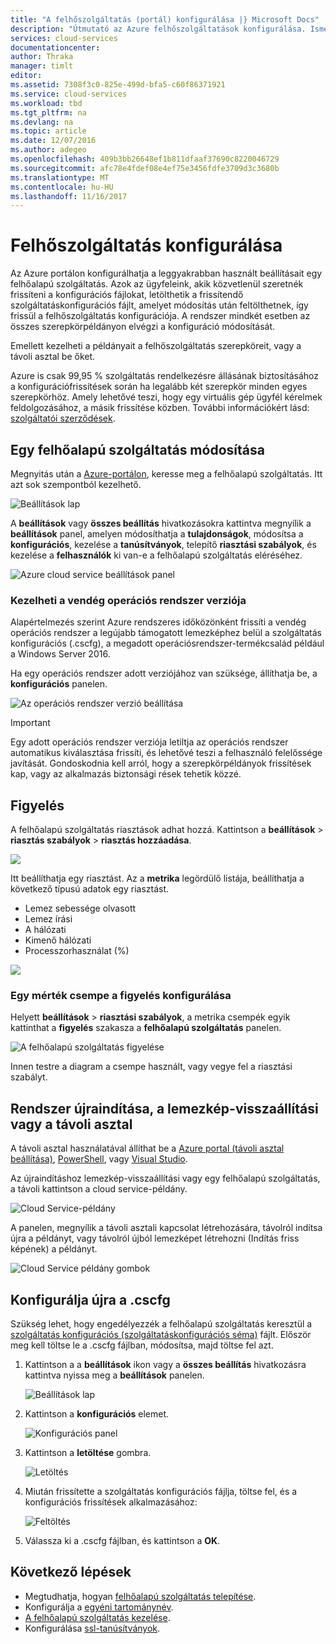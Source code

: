 ```yaml
---
title: "A felhőszolgáltatás (portál) konfigurálása |} Microsoft Docs"
description: "Útmutató az Azure felhőszolgáltatások konfigurálása. Ismerje meg, a felhőalapú szolgáltatás konfigurációja frissítése, és konfigurálja a távelérést a szerepkörpéldányok. Ezekben a példákban az Azure-portálon."
services: cloud-services
documentationcenter: 
author: Thraka
manager: timlt
editor: 
ms.assetid: 7308f3c0-825e-499d-bfa5-c60f86371921
ms.service: cloud-services
ms.workload: tbd
ms.tgt_pltfrm: na
ms.devlang: na
ms.topic: article
ms.date: 12/07/2016
ms.author: adegeo
ms.openlocfilehash: 409b3bb26648ef1b811dfaaf37690c8220046729
ms.sourcegitcommit: afc78e4fdef08e4ef75e3456fdfe3709d3c3680b
ms.translationtype: MT
ms.contentlocale: hu-HU
ms.lasthandoff: 11/16/2017
---
```

# <a name="how-to-configure-cloud-services"></a>Felhőszolgáltatás konfigurálása
Az Azure portálon konfigurálhatja a leggyakrabban használt beállításait egy felhőalapú szolgáltatás. Azok az ügyfeleink, akik közvetlenül szeretnék frissíteni a konfigurációs fájlokat, letölthetik a frissítendő szolgáltatáskonfigurációs fájlt, amelyet módosítás után feltölthetnek, így frissül a felhőszolgáltatás konfigurációja. A rendszer mindkét esetben az összes szerepkörpéldányon elvégzi a konfiguráció módosítását.

Emellett kezelheti a példányait a felhőszolgáltatás szerepköreit, vagy a távoli asztal be őket.

Azure is csak 99,95 % szolgáltatás rendelkezésre állásának biztosításához a konfigurációfrissítések során ha legalább két szerepkör minden egyes szerepkörhöz. Amely lehetővé teszi, hogy egy virtuális gép ügyfél kérelmek feldolgozásához, a másik frissítése közben. További információkért lásd: [szolgáltatói szerződések](https://azure.microsoft.com/support/legal/sla/).

## <a name="change-a-cloud-service"></a>Egy felhőalapú szolgáltatás módosítása
Megnyitás után a [Azure-portálon](https://portal.azure.com/), keresse meg a felhőalapú szolgáltatás. Itt azt sok szempontból kezelhető.

![Beállítások lap](./media/cloud-services-how-to-configure-portal/cloud-service.png)

A **beállítások** vagy **összes beállítás** hivatkozásokra kattintva megnyílik a **beállítások** panel, amelyen módosíthatja a **tulajdonságok**, módosítsa a **konfigurációs**, kezelése a **tanúsítványok**, telepítő **riasztási szabályok**, és kezelése a **felhasználók** ki van-e a felhőalapú szolgáltatás eléréséhez.

![Azure cloud service beállítások panel](./media/cloud-services-how-to-configure-portal/cs-settings-blade.png)

### <a name="manage-guest-os-version"></a>Kezelheti a vendég operációs rendszer verziója

Alapértelmezés szerint Azure rendszeres időközönként frissíti a vendég operációs rendszer a legújabb támogatott lemezképhez belül a szolgáltatás konfigurációs (.cscfg), a megadott operációsrendszer-termékcsalád például a Windows Server 2016.

Ha egy operációs rendszer adott verziójához van szüksége, állíthatja be, a **konfigurációs** panelen.

![Az operációs rendszer verzió beállítása](./media/cloud-services-how-to-configure-portal/cs-settings-config-guestosversion.png)


>[!IMPORTANT]
> Egy adott operációs rendszer verziója letiltja az operációs rendszer automatikus kiválasztása frissíti, és lehetővé teszi a felhasználó felelőssége javítását. Gondoskodnia kell arról, hogy a szerepkörpéldányok frissítések kap, vagy az alkalmazás biztonsági rések tehetik közzé.

## <a name="monitoring"></a>Figyelés
A felhőalapú szolgáltatás riasztások adhat hozzá. Kattintson a **beállítások** > **riasztás szabályok** > **riasztás hozzáadása**.

![](./media/cloud-services-how-to-configure-portal/cs-alerts.png)

Itt beállíthatja egy riasztást. Az a **metrika** legördülő listája, beállíthatja a következő típusú adatok egy riasztást.

* Lemez sebessége olvasott
* Lemez írási
* A hálózati
* Kimenő hálózati
* Processzorhasználat (%)

![](./media/cloud-services-how-to-configure-portal/cs-alert-item.png)

### <a name="configure-monitoring-from-a-metric-tile"></a>Egy mérték csempe a figyelés konfigurálása
Helyett **beállítások** > **riasztási szabályok**, a metrika csempék egyik kattinthat a **figyelés** szakasza a **felhőalapú szolgáltatás** panelen.

![A felhőalapú szolgáltatás figyelése](./media/cloud-services-how-to-configure-portal/cs-monitoring.png)

Innen testre a diagram a csempe használt, vagy vegye fel a riasztási szabályt.

## <a name="reboot-reimage-or-remote-desktop"></a>Rendszer újraindítása, a lemezkép-visszaállítási vagy a távoli asztal
A távoli asztal használatával állíthat be a [Azure portal (távoli asztal beállítása)](cloud-services-role-enable-remote-desktop-new-portal.md), [PowerShell](cloud-services-role-enable-remote-desktop-powershell.md), vagy [Visual Studio](../vs-azure-tools-remote-desktop-roles.md).

Az újraindításhoz lemezkép-visszaállítási vagy egy felhőalapú szolgáltatás, a távoli kattintson a cloud service-példány.

![Cloud Service-példány](./media/cloud-services-how-to-configure-portal/cs-instance.png)

A panelen, megnyílik a távoli asztali kapcsolat létrehozására, távolról indítsa újra a példányt, vagy távolról újból lemezképet létrehozni (Indítás friss képének) a példányt.

![Cloud Service példány gombok](./media/cloud-services-how-to-configure-portal/cs-instance-buttons.png)

## <a name="reconfigure-your-cscfg"></a>Konfigurálja újra a .cscfg
Szükség lehet, hogy engedélyezzék a felhőalapú szolgáltatás keresztül a [szolgáltatás konfigurációs (szolgáltatáskonfigurációs séma)](cloud-services-model-and-package.md#cscfg) fájlt. Először meg kell töltse le a .cscfg fájlban, módosítsa, majd töltse fel azt.

1. Kattintson a a **beállítások** ikon vagy a **összes beállítás** hivatkozásra kattintva nyissa meg a **beállítások** panelen.

    ![Beállítások lap](./media/cloud-services-how-to-configure-portal/cloud-service.png)
2. Kattintson a **konfigurációs** elemet.

    ![Konfigurációs panel](./media/cloud-services-how-to-configure-portal/cs-settings-config.png)
3. Kattintson a **letöltése** gombra.

    ![Letöltés](./media/cloud-services-how-to-configure-portal/cs-settings-config-panel-download.png)
4. Miután frissítette a szolgáltatás konfigurációs fájlja, töltse fel, és a konfigurációs frissítések alkalmazásához:

    ![Feltöltés](./media/cloud-services-how-to-configure-portal/cs-settings-config-panel-upload.png)
5. Válassza ki a .cscfg fájlban, és kattintson a **OK**.

## <a name="next-steps"></a>Következő lépések
* Megtudhatja, hogyan [felhőalapú szolgáltatás telepítése](cloud-services-how-to-create-deploy-portal.md).
* Konfigurálja a [egyéni tartománynév](cloud-services-custom-domain-name-portal.md).
* [A felhőalapú szolgáltatás kezelése](cloud-services-how-to-manage-portal.md).
* Konfigurálása [ssl-tanúsítványok](cloud-services-configure-ssl-certificate-portal.md).
